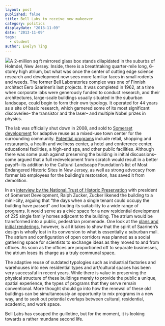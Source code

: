 ```yaml
---
layout: post
published: false
title: Bell Labs to receive new makeover
category: politics
displaydate: "2013-11-09"
date: "2013-11-09"
tags: 
  - student
author: Evelyn Ting
---
```


![](http://archpaper.com/uploads/image/bell-labs-archpaper-02.jpg)A 2-million sq ft mirrored glass box stands dilapidated in the suburbs of Holmdel, New Jersey. Inside, there is a breathtaking quarter-mile long, 6-storey high atrium, but what was once the center of cutting edge science research and development now sees more familiar faces in small rodents and weeds. The former Bell Laboratories complex was one of Finnish architect Eero Saarinen’s last projects. It was completed in 1962, at a time when corporate labs were generously funded to conduct research, and their architectures, large-scale buildings usually situated in the suburban landscape, could begin to form their own typology. It operated for 44 years as a site of basic research, which garnered some of its most significant discoveries– the transistor and the laser– and multiple Nobel prizes in physics. 

The lab was officially shut down in 2008, and sold to [Somerset development](http://www.somersetholmdel.com/history-of-the-site/) for adaptive reuse as a mixed-use town center for the surrounding community. [Potential programs](http://www.somersetholmdel.com/wp-content/uploads/2013/04/Updated-Floor-2-6-13-13.pdf) include retail, shopping and restaurants, a health and wellness center, a hotel and conference center, educational facilities, a high-end spa, and other public facilities. Although there was some push against preserving the building in initial discussions– some argued that a full redevelopment from scratch would result in a better payoff– its addition to the Cultural Landscape Foundation’s list of Most Endangered Historic Sites in New Jersey, as well as strong advocacy from former lab employees for the building’s restoration, has saved it from demolition. 

In an [interview by the National Trust of Historic Preservation](http://www.preservationnation.org/magazine/story-of-the-week/2009/saving-saarinen.html) with president of Somerset Development, Ralph Zucker, Zucker likened the building to a mini-city, arguing that “the days when a single tenant could occupy the building have passed” and touting its suitability to a wide range of programs. It would serve as a civic space for a new residential development of 225 single family homes adjacent to the building. The atrium would be transformed into a public, pedestrian promenade. One look at the [plans and initial renderings](http://www.somersetholmdel.com/category/gallery/), however, is all it takes to show that the spirit of Saarinen’s design is wholly lost in its conversion to what is essentially a suburban mall. The atrium and configuration of open corridors was planned as a social gathering space for scientists to exchange ideas as they moved to and from offices. As soon as the offices are proportioned off to separate businesses, the atrium loses its charge as a truly communal space.

The adaptive reuse of outdated typologies such as industrial factories and warehouses into new residential types and art/cultural spaces has been very successful in recent years. While there is value in preserving the physical structure of these buildings merely to provide the public a unique, spatial experience, the types of programs that they serve remain conventional. More thought should go into how the renewal of these old buildings can be simultaneously an opportunity to mix programs in a new way, and to seek out potential overlaps between cultural, residential, academic, and work space.       

Bell Labs has escaped the guillotine, but for the moment, it is looking towards a rather mundane second life.